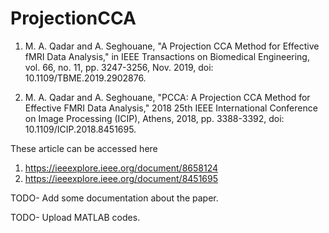 # ProjectionCCA

1. M. A. Qadar and A. Seghouane, "A Projection CCA Method for Effective fMRI Data Analysis," in IEEE Transactions on Biomedical Engineering, vol. 66, no. 11, pp. 3247-3256, Nov. 2019, doi: 10.1109/TBME.2019.2902876.

2. M. A. Qadar and A. Seghouane, "PCCA: A Projection CCA Method for Effective FMRI Data Analysis," 2018 25th IEEE International Conference on Image Processing (ICIP), Athens, 2018, pp. 3388-3392, doi: 10.1109/ICIP.2018.8451695.



These article can be accessed here

1.  https://ieeexplore.ieee.org/document/8658124
2.  https://ieeexplore.ieee.org/document/8451695

TODO- Add some documentation about the paper.

TODO- Upload MATLAB codes.
